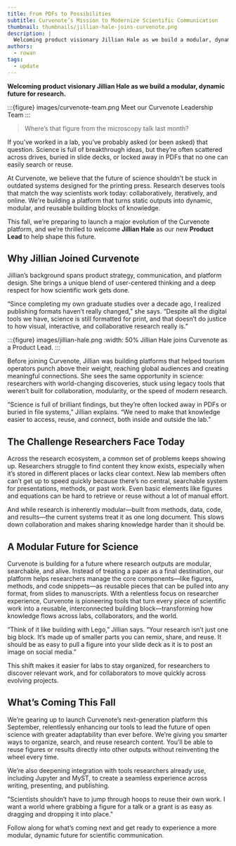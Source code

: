 ```yaml
---
title: From PDFs to Possibilities
subtitle: Curvenote’s Mission to Modernize Scientific Communication
thumbnail: thumbnails/jillian-hale-joins-curvenote.png
description: |
  Welcoming product visionary Jillian Hale as we build a modular, dynamic future for research. Jillian’s background spans product strategy, communication, and platform design. She brings a unique blend of user-centered thinking and a deep respect for how scientific work gets done.
authors:
  - rowan
tags:
  - update
---
```


**Welcoming product visionary Jillian Hale as we build a modular, dynamic future for research.**

:::{figure} images/curvenote-team.png
Meet our Curvenote Leadership Team
:::

> Where’s that figure from the microscopy talk last month?

If you’ve worked in a lab, you’ve probably asked (or been asked) that question. Science is full of breakthrough ideas, but they’re often scattered across drives, buried in slide decks, or locked away in PDFs that no one can easily search or reuse.

At Curvenote, we believe that the future of science shouldn't be stuck in outdated systems designed for the printing press. Research deserves tools that match the way scientists work today: collaboratively, iteratively, and online. We're building a platform that turns static outputs into dynamic, modular, and reusable building blocks of knowledge.

This fall, we’re preparing to launch a major evolution of the Curvenote platform, and we’re thrilled to welcome **Jillian Hale** as our new **Product Lead** to help shape this future.

## Why Jillian Joined Curvenote

Jillian’s background spans product strategy, communication, and platform design. She brings a unique blend of user-centered thinking and a deep respect for how scientific work gets done.

“Since completing my own graduate studies over a decade ago, I realized publishing formats haven’t really changed,” she says. “Despite all the digital tools we have, science is still formatted for print, and that doesn’t do justice to how visual, interactive, and collaborative research really is.”

:::{figure} images/jillian-hale.png
:width: 50%
Jillian Hale joins Curvenote as a Product Lead.
:::

Before joining Curvenote, Jillian was building platforms that helped tourism operators punch above their weight, reaching global audiences and creating meaningful connections. She sees the same opportunity in science: researchers with world-changing discoveries, stuck using legacy tools that weren’t built for collaboration, modularity, or the speed of modern research.

“Science is full of brilliant findings, but they’re often locked away in PDFs or buried in file systems,” Jillian explains. “We need to make that knowledge easier to access, reuse, and connect, both inside and outside the lab.”

## The Challenge Researchers Face Today

Across the research ecosystem, a common set of problems keeps showing up. Researchers struggle to find content they know exists, especially when it’s stored in different places or lacks clear context. New lab members often can’t get up to speed quickly because there’s no central, searchable system for presentations, methods, or past work. Even basic elements like figures and equations can be hard to retrieve or reuse without a lot of manual effort.

And while research is inherently modular—built from methods, data, code, and results—the current systems treat it as one long document. This slows down collaboration and makes sharing knowledge harder than it should be.

## A Modular Future for Science

Curvenote is building for a future where research outputs are modular, searchable, and alive. Instead of treating a paper as a final destination, our platform helps researchers manage the core components—like figures, methods, and code snippets—as reusable pieces that can be pulled into any format, from slides to manuscripts. With a relentless focus on researcher experience, Curvenote is pioneering tools that turn every piece of scientific work into a reusable, interconnected building block—transforming how knowledge flows across labs, collaborators, and the world.

“Think of it like building with Lego,” Jillian says. “Your research isn’t just one big block. It’s made up of smaller parts you can remix, share, and reuse. It should be as easy to pull a figure into your slide deck as it is to post an image on social media.”

This shift makes it easier for labs to stay organized, for researchers to discover relevant work, and for collaborators to move quickly across evolving projects.

## What’s Coming This Fall

We’re gearing up to launch Curvenote’s next-generation platform this September, relentlessly enhancing our tools to lead the future of open science with greater adaptability than ever before. We’re giving you smarter ways to organize, search, and reuse research content. You’ll be able to reuse figures or results directly into other outputs without reinventing the wheel every time.

We’re also deepening integration with tools researchers already use, including Jupyter and MyST, to create a seamless experience across writing, presenting, and publishing.

"Scientists shouldn’t have to jump through hoops to reuse their own work. I want a world where grabbing a figure for a talk or a grant is as easy as dragging and dropping it into place."

Follow along for what’s coming next and get ready to experience a more modular, dynamic future for scientific communication.
